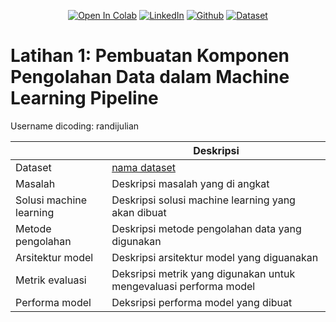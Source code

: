 <div align="center">

<a href="https://colab.research.google.com/github/randiijulian/Machine-Learning-Operations-Dicoding/blob/main/Latihan%201/Latihan%201.ipynb"><img src="https://colab.research.google.com/assets/colab-badge.svg" alt="Open In Colab"></a>
<a href="https://www.linkedin.com/in/randijulian"><img src="https://img.shields.io/badge/LinkedIn-Profile-blue?logo=linkedin" alt="LinkedIn"></a>
<a href="https://github.com/randiijulian"><img src="https://img.shields.io/badge/GitHub-Profile-lightgrey?logo=github" alt="Github"></a>
<a href="https://www.kaggle.com/datasets/rmisra/news-headlines-dataset-for-sarcasm-detection"><img src="https://img.shields.io/badge/Dataset-Download-green" alt="Dataset"></a>

</div>

# Latihan 1: Pembuatan Komponen Pengolahan Data dalam Machine Learning Pipeline
Username dicoding: randijulian

<div align="center">

| | Deskripsi |
| ----------- | ----------- |
| Dataset | [nama dataset](https://www.kaggle.com/) |
| Masalah | Deskripsi masalah yang di angkat |
| Solusi machine learning | Deskripsi solusi machine learning yang akan dibuat |
| Metode pengolahan | Deskripsi metode pengolahan data yang digunakan |
| Arsitektur model | Deskripsi arsitektur model yang diguanakan |
| Metrik evaluasi | Deksripsi metrik yang digunakan untuk mengevaluasi performa model |
| Performa model | Deksripsi performa model yang dibuat |

</div>